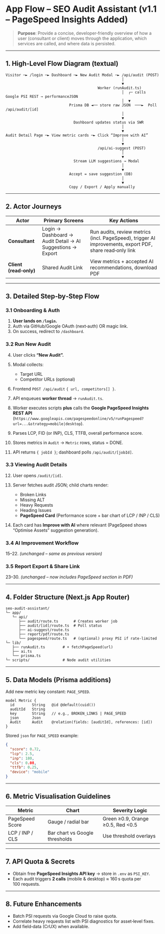 # App Flow – SEO Audit Assistant (v1.1 – PageSpeed Insights Added)

> **Purpose**: Provide a concise, developer‑friendly overview of how a user (consultant or client) moves through the application, which services are called, and where data is persisted.

---

## 1. High‑Level Flow Diagram (textual)

```
Visitor ─► /login ─► Dashboard ─► New Audit Modal ─► /api/audit (POST)
                                                     │
                                                     ▼
                                          Worker (runAudit.ts)
                                                     │  ┌─ calls Google PSI REST → performanceJSON
                                                     │  ▼
                             Prisma DB ◄── store raw JSON  ───►  Poll /api/audit/[id]
                                                     │
                                                     ▼
                               Dashboard updates status via SWR
                                                     │
                                                     ▼
Audit Detail Page ─► View metric cards ─► Click “Improve with AI”
                                                     │
                                                     ▼
                                          /api/ai‑suggest (POST)
                                                     │
                                                     ▼
                               Stream LLM suggestions → Modal
                                                     │
                                                     ▼
                             Accept = save suggestion (DB)
                                                     │
                                                     ▼
                             Copy / Export / Apply manually
```

---

## 2. Actor Journeys

| Actor                  | Primary Screens                                            | Key Actions                                                                                             |
| ---------------------- | ---------------------------------------------------------- | ------------------------------------------------------------------------------------------------------- |
| **Consultant**         | Login → Dashboard → Audit Detail → AI Suggestions → Export | Run audits, review metrics (incl. PageSpeed), trigger AI improvements, export PDF, share read‑only link |
| **Client (read‑only)** | Shared Audit Link                                          | View metrics + accepted AI recommendations, download PDF                                                |

---

## 3. Detailed Step‑by‑Step Flow

### 3.1 Onboarding & Auth

1. **User lands on `/login`.**
2. Auth via GitHub/Google OAuth (next‑auth) OR magic link.
3. On success, redirect to `/dashboard`.

### 3.2 Run New Audit

4. User clicks **“New Audit”.**
5. Modal collects:

   * Target URL
   * Competitor URLs (optional)
6. Frontend `POST /api/audit` `{ url, competitors[] }`.
7. API enqueues **worker thread** → `runAudit.ts`.
8. Worker executes scripts **plus** calls the **Google PageSpeed Insights REST API** (`https://www.googleapis.com/pagespeedonline/v5/runPagespeed?url=...&strategy=mobile|desktop`).
9. Parses LCP, FID (or INP), CLS, TTFB, overall performance score.
10. Stores metrics in `Audit` → `Metric` rows, status = DONE.
11. API returns `{ jobId }`; dashboard polls `/api/audit/[jobId]`.

### 3.3 Viewing Audit Details

12. User opens `/audit/[id]`.
13. Server fetches audit JSON; child charts render:

    * Broken Links
    * Missing ALT
    * Heavy Requests
    * Heading Issues
    * **PageSpeed Card** (Performance score + bar chart of LCP / INP / CLS)
14. Each card has **Improve with AI** where relevant (PageSpeed shows “Optimise Assets” suggestion generation).

### 3.4 AI Improvement Workflow

15–22. *(unchanged – same as previous version)*

### 3.5 Report Export & Share Link

23–30. *(unchanged – now includes PageSpeed section in PDF)*

---

## 4. Folder Structure (Next.js App Router)

```
seo-audit-assistant/
└─ app/
   └─ api/
      ├── audit/route.ts       # Creates worker job
      ├── audit/[id]/route.ts  # Poll status
      ├── ai-suggest/route.ts
      ├── report/pdf/route.ts
      └── pagespeed/route.ts   # (optional) proxy PSI if rate-limited
└─ lib/
   ├── runAudit.ts        # + fetchPageSpeed(url)
   ├── ai.ts
   └── prisma.ts
└─ scripts/               # Node audit utilities
```

---

## 5. Data Models (Prisma additions)

Add new metric key constant: `PAGE_SPEED`.

```prisma
model Metric {
  id        String   @id @default(cuid())
  auditId   String
  key       String   // e.g., BROKEN_LINKS | PAGE_SPEED
  json      Json
  Audit     Audit    @relation(fields: [auditId], references: [id])
}
```

Stored `json` for `PAGE_SPEED` example:

```json
{
  "score": 0.72,
  "lcp": 2.5,
  "inp": 180,
  "cls": 0.08,
  "ttfb": 0.25,
  "device": "mobile"
}
```

---

## 6. Metric Visualisation Guidelines

| Metric          | Chart                          | Severity Logic                    |
| --------------- | ------------------------------ | --------------------------------- |
| PageSpeed Score | Gauge / radial bar             | Green ≥0.9, Orange ≥0.5, Red <0.5 |
| LCP / INP / CLS | Bar chart vs Google thresholds | Use threshold overlays            |

---

## 7. API Quota & Secrets

* Obtain free **PageSpeed Insights API key** → store in `.env` as `PSI_KEY`.
* Each audit triggers **2 calls** (mobile & desktop) ≈ 160 s quota per 100 requests.

---

## 8. Future Enhancements

* Batch PSI requests via Google Cloud to raise quota.
* Correlate heavy requests list with PSI diagnostics for asset‑level fixes.
* Add field‑data (CrUX) when available.
